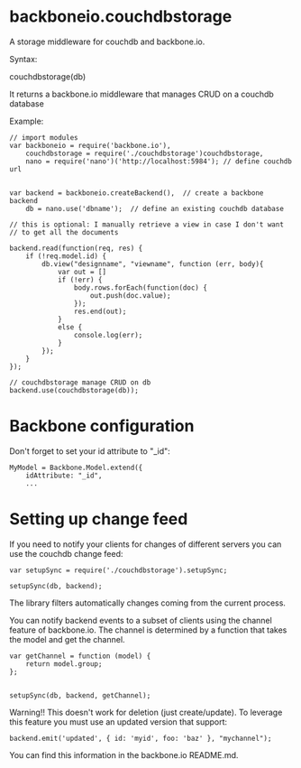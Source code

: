 backboneio.couchdbstorage
=========================

A storage middleware for couchdb and backbone.io.

Syntax:

couchdbstorage(db)

It returns a backbone.io middleware that manages CRUD on a couchdb database

Example:

    // import modules
    var backboneio = require('backbone.io'),
        couchdbstorage = require('./couchdbstorage')couchdbstorage,
        nano = require('nano')('http://localhost:5984'); // define couchdb url
        
     
    var backend = backboneio.createBackend(),  // create a backbone backend
        db = nano.use('dbname');  // define an existing couchdb database

    // this is optional: I manually retrieve a view in case I don't want 
    // to get all the documents

    backend.read(function(req, res) {
        if (!req.model.id) {
            db.view("designname", "viewname", function (err, body){
                var out = []
                if (!err) {
                    body.rows.forEach(function(doc) {
                        out.push(doc.value);
                    });
                    res.end(out);
                }
                else {
                    console.log(err);
                }
            });        
        }
    });

    // couchdbstorage manage CRUD on db
    backend.use(couchdbstorage(db));

Backbone configuration
======================
Don't forget to set your id attribute to "_id":

    MyModel = Backbone.Model.extend({
        idAttribute: "_id",
        ...
        
Setting up change feed
======================
If you need to notify your clients for changes of different servers 
you can use the couchdb change feed:
    
    var setupSync = require('./couchdbstorage').setupSync;

    setupSync(db, backend);

The library filters automatically changes coming from the current process.

You can notify backend events to a subset of clients using the channel feature of backbone.io.
The channel is determined by a function that takes the model and get the channel.

    var getChannel = function (model) {
        return model.group;
    };


    setupSync(db, backend, getChannel);

Warning!! This doesn't work for deletion (just create/update).
To leverage this feature you must use an updated version that support: 

    backend.emit('updated', { id: 'myid', foo: 'baz' }, "mychannel");
    
You can find this information in the backbone.io README.md.
